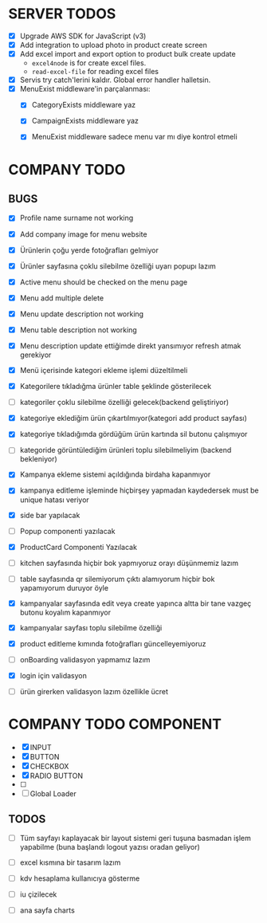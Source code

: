 # SERVER TODOS

- [x] Upgrade AWS SDK for JavaScript (v3)
- [x] Add integration to upload photo in product create screen
- [x] Add excel import and export option to product bulk create update
  - `excel4node` is for create excel files.
  - `read-excel-file` for reading excel files
- [x] Servis try catch'lerini kaldır. Global error handler halletsin.
- [x] MenuExist middleware'in parçalanması:
  - [x] CategoryExists middleware yaz
  - [x] CampaignExists middleware yaz
  - [x] MenuExist middleware sadece menu var mı diye kontrol etmeli


# COMPANY TODO
## BUGS
- [X]  Profile name surname not working
- [X]  Add company image for menu website
- [X]  Ürünlerin çoğu yerde fotoğrafları gelmiyor
- [X]  Ürünler sayfasına çoklu silebilme özelliği uyarı popupı lazım
- [X]  Active menu should be checked on the menu page
- [X] Menu add multiple delete
- [X]  Menu update description not working
- [X]  Menu table description not working
- [X]  Menu description update ettiğimde direkt yansımıyor refresh atmak gerekiyor
- [X]  Menü içerisinde kategori ekleme işlemi düzeltilmeli
- [X] Kategorilere tıkladığma ürünler table  şeklinde gösterilecek
- [ ] kategoriler çoklu silebilme özelliği gelecek(backend geliştiriyor)
- [X] kategoriye eklediğim ürün çıkartılmıyor(kategori add product sayfası)
- [X] kategoriye tıkladığımda gördüğüm ürün kartında sil butonu çalışmıyor
- [ ] kategoride görüntülediğim ürünleri toplu silebilmeliyim (backend bekleniyor)
- [X] Kampanya ekleme sistemi açıldığında birdaha kapanmıyor
- [X] kampanya editleme işleminde hiçbirşey yapmadan kaydedersek must be unique hatası veriyor
- [X] side bar yapılacak
- [ ] Popup componenti yazılacak
- [X] ProductCard Componenti Yazılacak

- [ ] kitchen sayfasında hiçbir bok yapmıyoruz orayı düşünmemiz lazım

- [ ] table sayfasında qr silemiyorum çıktı alamıyorum hiçbir bok yapamıyorum duruyor öyle

- [X] kampanyalar sayfasında edit veya create yapınca altta bir tane vazgeç butonu koyalım kapanmıyor

- [X] kampanyalar sayfası toplu silebilme özelliği

- [X] product editleme kımında fotoğrafları güncelleyemiyoruz

- [ ] onBoarding validasyon yapmamız lazım

- [X] login için validasyon

- [ ] ürün girerken validasyon lazım özellikle ücret

# COMPANY TODO COMPONENT
- [X] INPUT
- [X] BUTTON
- [X] CHECKBOX
- [X] RADIO BUTTON
- [ ] 
- [ ] Global Loader 

## TODOS
- [ ]  Tüm sayfayı kaplayacak bir layout sistemi geri tuşuna basmadan işlem yapabilme (buna başlandı logout yazısı oradan geliyor)

- [ ] excel kısmına bir tasarım lazım

- [ ] kdv hesaplama kullanıcıya gösterme

- [ ] iu çizilecek 

- [ ] ana sayfa charts





